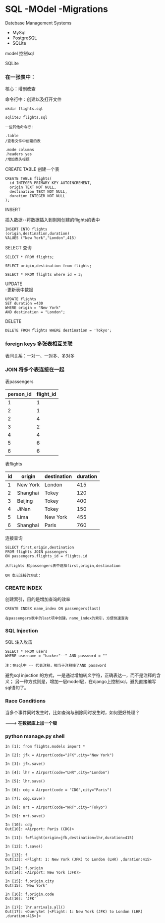# SQL -MOdel -Migrations

Datebase Management Systems

* MySql
* PostgreSQL
* SQLite


model 控制sql


SQLite

### 在一张表中：

核心：增删改查

命令行中：创建以及打开文件

```
mkdir flights.sql

sqlite3 flights.sql

一些其他命令行：

.table
/查看文件中创建的表

.mode columns
.headers yes
/增加表头标题

```


CREATE TABLE  创建一个表

```
CREATE TABLE flights(
  id INTEGER PRIMARY KEY AUTOINCREMENT,
  origin TEXT NOT NULL,
  destination TEXT NOT NULL,
  duration INTEGER NOT NULL
);

```

INSERT

插入数据--将数据插入到刚刚创建的flights的表中
```
INSERT INTO flights
(origin,destination,duration)
VALUES ("New York","London",415)

```

SELECT  查询

```
SELECT * FROM flights;

SELECT origin,destination from flights;

SELECT * FROM flights where id = 3;

```


UPDATE  
-更新表中数据

```
UPDATE flights
SET duration =430
WHERE origin = "New York"
AND destination = "London";

```

DELETE

```
DELETE FROM flights WHERE destination = 'Tokyo';

```


### foreign keys  多张表相互关联


表间关系：一对一、一对多、多对多

### JOIN  将多个表连接在一起

表passengers

|person_id|flight_id|
|--| --|
|1|1|
|2|1|
|2|4|
|3|2|
|4|4|
|5|6|
|6|6|

表flights

|id | origin   | destination | duration|
|--  |--------|  -----------|  --------|
|1 |  New York |London  |     415|
|2 |  Shanghai  |Tokey  |      120|
|3  | Beijing   |Tokey    |    400|
|4  | JiNan    | Tokey   |     150|
|5  | Lima     | New York |    455|
|6  | Shanghai | Paris    |    760|

连接查询
```
SELECT first,origin,destination
FROM flights JOIN passengers
ON passengers.flights_id = flights.id

从flights 和passengers表中选择first,origin,destination

ON 表示连接的方式：
```

### CREATE INDEX

创建索引，目的是增加查询的效率

```
CREATE INDEX name_index ON passengers(last)

在passengers表中的last项中创建，name_index的索引，方便快速查询
```

### SQL Injection

SQL 注入攻击

```
SELECT * FROM users
WHERE username = "hacker"--" AND password = ""

注：在sql中 -- 代表注释，相当于注释掉了AND password
```

避免sql injection 的方式，一是通过增加转义字符，正确表达--，而不是注释的含义；
另一种方式则是，增加一层model层，在django上控制sql，避免直接编写sql语句了。


### Race Conditions

当多个事件同时发生时，比如查询与删除同时发生时，如何更好处理？

--->  <strong>在数据库上加一个锁</strong>



### python manage.py shell

```
In [1]: from flights.models import *

In [2]: jfk = Airport(code="JFK",city="New York")

In [3]: jfk.save()

In [4]: lhr = Airport(code="LHR",city="London")

In [5]: lhr.save()

In [6]: cdg = Airport(code = "CDG",city="Paris")

In [7]: cdg.save()

In [8]: nrt = Airport(code="NRT",city="Tokyo")

In [9]: nrt.save()

In [10]: cdg
Out[10]: <Airport: Paris (CDG)>

In [11]: f=Flight(origin=jfk,destination=lhr,duration=415)

In [12]: f.save()

In [13]: f
Out[13]: <Flight: 1: New York (JFK) to London (LHR) ,duration:415>

In [14]: f.origin
Out[14]: <Airport: New York (JFK)>

In [15]: f.origin.city
Out[15]: 'New York'

In [16]: f.origin.code
Out[16]: 'JFK'

In [17]: lhr.arrivals.all()
Out[17]: <QuerySet [<Flight: 1: New York (JFK) to London (LHR) ,duration:415>]>


```

